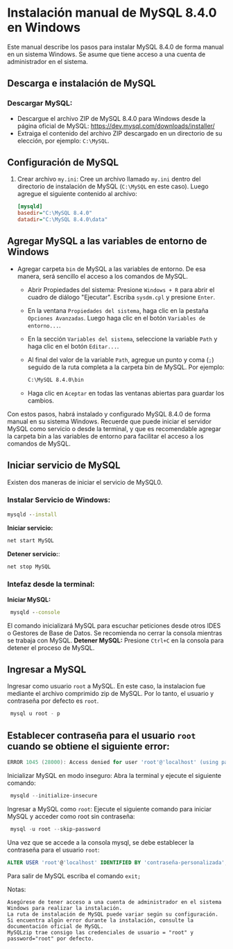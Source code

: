 # Instalación manual de MySQL 8.4.0 en Windows

Este manual describe los pasos para instalar MySQL 8.4.0 de forma manual en un sistema Windows. Se asume que tiene acceso a una cuenta de administrador en el sistema.
## Descarga e instalación de MySQL

### Descargar MySQL:
* Descargue el archivo ZIP de MySQL 8.4.0 para Windows desde la página oficial de MySQL: https://dev.mysql.com/downloads/installer/
* Extraiga el contenido del archivo ZIP descargado en un directorio de su elección, por ejemplo: `C:\MySQL`.

## Configuración de MySQL

1.  Crear archivo `my.ini`: Cree un archivo llamado `my.ini` dentro del directorio de instalación de MySQL (`C:\MySQL` en este caso). Luego agregue el siguiente contenido al archivo:

    ```ini
    [mysqld]
    basedir="C:\MySQL 8.4.0"
    datadir="C:\MySQL 8.4.0\data"
    ```
## Agregar MySQL a las variables de entorno de Windows
- Agregar carpeta `bin` de MySQL a las variables de entorno. De esa manera, será sencillo el acceso a los comandos de MySQL.

    - Abrir Propiedades del sistema: Presione `Windows + R` para abrir el cuadro de diálogo "Ejecutar". Escriba `sysdm.cpl` y presione `Enter`.

    - En la ventana `Propiedades del sistema`, haga clic en la pestaña `Opciones Avanzadas`. Luego haga clic en el botón `Variables de entorno...`.

    - En la sección `Variables del sistema`, seleccione la variable `Path` y haga clic en el botón `Editar...`.

    - Al final del valor de la variable `Path`, agregue un punto y coma (`;`) seguido de la ruta completa a la carpeta bin de MySQL. Por ejemplo:

        ```cmd
        C:\MySQL 8.4.0\bin
        ```

    - Haga clic en `Aceptar` en todas las ventanas abiertas para guardar los cambios.

Con estos pasos, habrá instalado y configurado MySQL 8.4.0 de forma manual en su sistema Windows. Recuerde que puede iniciar el servidor MySQL como servicio o desde la terminal, y que es recomendable agregar la carpeta bin a las variables de entorno para facilitar el acceso a los comandos de MySQL.
    
## Iniciar servicio de MySQL
Existen dos maneras de iniciar el servicio de MySQL0.
### Instalar Servicio de Windows:
 ```cmd
mysqld --install
 ```
**Iniciar servicio:**
 ```cmd
 net start MySQL
 ```
    
**Detener servicio:**:
 ```cmd
 net stop MySQL
 ```
    
### Intefaz desde la terminal:
    
**Iniciar MySQL:** 
    
```cmd
 mysqld --console
```
El comando inicializará MySQL para escuchar peticiones desde otros IDES o Gestores de Base de Datos. Se recomienda no cerrar la consola mientras se trabaja con MySQL.
 **Detener MySQL:** Presione `Ctrl+C` en la consola para detener el proceso de MySQL.
## Ingresar a MySQL 
   Ingresar como usuario `root` a MySQL. En este caso, la instalacion fue mediante el archivo comprimido zip de MySQL. Por lo tanto, el usuario y contraseña por defecto es `root`.
  ```powershell
   mysql u root - p
  ```


## Establecer contraseña para el usuario `root` cuando se obtiene el siguiente error:
 ``` powershell
 ERROR 1045 (28000): Access denied for user 'root'@'localhost' (using password: NO)
 ```


Inicializar MySQL en modo inseguro: Abra la terminal y ejecute el siguiente comando:

```powershell
 mysqld --initialize-insecure
```

Ingresar a MySQL como `root`: Ejecute el siguiente comando para iniciar MySQL y acceder como root sin contraseña:

 ```powershell
  mysql -u root --skip-password
 ```

Una vez que se accede a la consola mysql, se debe establecer la contraseña para el usuario `root`:

  ```sql
  ALTER USER 'root'@'localhost' IDENTIFIED BY 'contraseña-personalizada';
  ```

Para salir de MySQL escriba el comando `exit;`


Notas:

    Asegúrese de tener acceso a una cuenta de administrador en el sistema Windows para realizar la instalación.
    La ruta de instalación de MySQL puede variar según su configuración.
    Si encuentra algún error durante la instalación, consulte la documentación oficial de MySQL.
    MySQLzip trae consigo las credenciales de usuario = "root" y password="root" por defecto.
